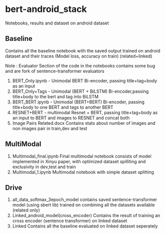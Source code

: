 # bert-android_stack
Notebooks, results and dataset on android dataset

## Baseline
Contains all the baseline notebook with the saved output trained on android dataset and their traces (Model loss, accuracy on train) (related+linked)

Note : Evaluator Section of the code in the notebooks contains some bug and are fork of sentence-transformer evaluators

1. BERT_Only.ipynb  - Unimodal
		BERT Bi-encoder, passing title+tag+body as an input
2. BERT_Only+Tags - Unimodal
	(BERT + BiLSTM) Bi-encoder,passing title+body to the bert and tag into BiLSTM
3. BERT_BERT.ipynb - Unimodal
	(BERT+BERT) Bi-encoder, passing title+body to one BERT and tags to another BERT
4. RESNET+BERT - multimodal 
	Resnet + BERT, passing title+tag+body as an input to BERT and images to RESNET and concat both
5.	Image Pairs Related.docx
	Contains stats about number of images and non images pair in train,dev and test 

## MultiModal
1. Multimodal_final.ipynb
	Final multimodal notebook consists of model implemented in Xinyu paper, with optimized dataset spilliting and exclusivity in dev,test and train
2. Multimodal_1.ipynb
	Multimodal notebook with simple dataset splitting
	
## Drive
1. all_data_softmax_3epoch_model
	contains saved sentence-transformer model (using sbert lib) trained on combining all the datasets available (related only)
2. Linked_android_model(cross_encoder)
	Contains the result of training an cross encoder (sentence transformer) on linked dataset
3. Linked 
	Contains all the baseline evaluated on linked dataset seperately
	
